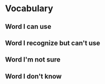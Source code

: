 # Vocabulary

## Word I can use

## Word I recognize but can't use

## Word I'm not sure

## Word I don't know
